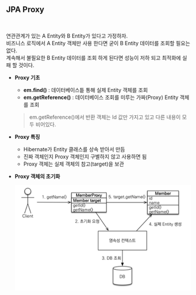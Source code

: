 ## JPA Proxy

<br>

연관관계가 있는 A Entity와 B Entity가 있다고 가정하자. <br>
비즈니스 로직에서 A Entity 객체만 사용 한다면 굳이 B Entity 데이터를 조회할 필요는 없다. <br>
계속해서 불필요한 B Entity 데이터를 조회 하게 된다면 성능이 저하 되고 최적화에 실패 할 것이다.

* **Proxy 기초**
    * **em.find()** : 데이터베이스틑 통해 실제 Entity 객체를 조회
    * **em.getReference()** : 데이터베이스 조회를 미루는 가짜(Proxy) Entity 객체를 조회
    > em.getReference()에서 반환 객체는 Id 값만 가지고 있고 다른 내용이 모두 비어있다.


* **Proxy 특징**
    * Hibernate가 Entity 클래스를 상속 받아서 만듬
    * 진짜 객체인지 Proxy 객체인지 구별하지 않고 사용하면 됨
    * Proxy 객체는 실제 객체의 참고(target)을 보관

* **Proxy 객체의 초기화**

    ![](img/2021-04-04_Jpa01.png)

    
